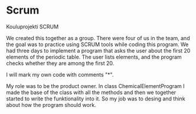 # Scrum
Kouluprojekti SCRUM

We created this together as a group. There were four of us in the team, and the goal was to practice using SCRUM tools while coding this program. We had three days to implement a program that asks the user about the first 20 elements of the periodic table. The user lists elements, and the program checks whether they are among the first 20.

I will mark my own code with comments "*".

My role was to be the product owner. In class ChemicalElementProgram I made the base of the class with all the methods and then we together
started to write the funktionality into it. So my job was to desing and think about how the program should work.
